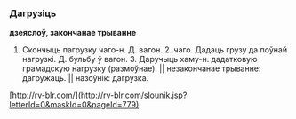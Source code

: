 ### Дагрузіць
**дзеяслоў, закончанае трыванне**

1. Скончыць пагрузку чаго-н. Д. вагон. 2. чаго. Дадаць грузу да поўнай нагрузкі. Д. бульбу ў вагон. 3. Даручыць хаму-н. дадатковую грамадскую нагрузку (размоўнае). || незакончанае трыванне: дагружаць. || назоўнік: дагрузка.

<a rel="author">[http://rv-blr.com/](http://rv-blr.com/slounik.jsp?letterId=0&maskId=0&pageId=779)</a>
